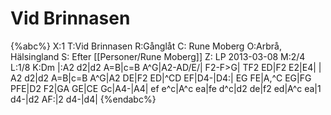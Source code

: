 # Vid Brinnasen

{%abc%}
X:1
T:Vid Brinnasen
R:Gånglåt
C: Rune Moberg
O:Arbrå, Hälsingland
S: Efter [[Personer/Rune Moberg]]
Z: LP 2013-03-08
M:2/4
L:1/8
K:Dm
|:A2 d2|d2 A=B|c=B A^G|A2-AD/E/| F2-F>G| TF2 ED|F2 E2|E4|
| A2 d2|d2 A=B|c=B A^G|A2 DE|F2 ED|^CD EF|D4-|D4:|
EG FE|A,^C EG|FG PFE|D2 F2|GA GE|CE Gc|A4-|A4|
ef e^c|A^c ea|fe d^c|d2 de|f2 ed|A^c ea|1 d4-|d2 AF:|2 d4-|d4|
{%endabc%}
